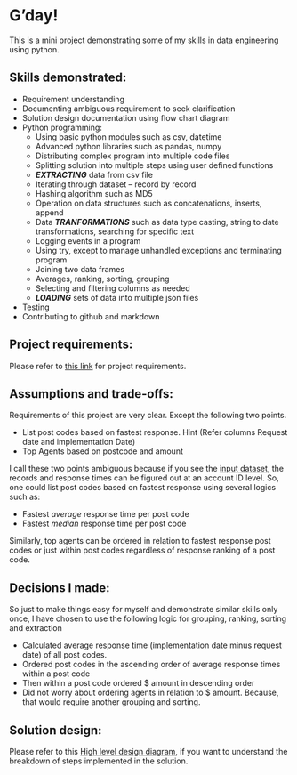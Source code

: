 # G’day!

This is a mini project demonstrating some of my skills in data engineering using python.

## **Skills demonstrated:**
* Requirement understanding
* Documenting ambiguous requirement to seek clarification
* Solution design documentation using flow chart diagram
* Python programming:
  * Using basic python modules such as csv, datetime
  * Advanced python libraries such as pandas, numpy
  * Distributing complex program into multiple code files 
  * Splitting solution into multiple steps using user defined functions
  * ***EXTRACTING*** data from csv file
  * Iterating through dataset – record by record
  * Hashing algorithm such as MD5
  * Operation on data structures such as concatenations, inserts, append
  * Data ***TRANFORMATIONS*** such as data type casting, string to date transformations, searching for specific text 
  * Logging events in a program
  * Using try, except to manage unhandled exceptions and terminating program
  * Joining two data frames
  * Averages, ranking, sorting, grouping
  * Selecting and filtering columns as needed
  * ***LOADING*** sets of data into multiple json files
* Testing
* Contributing to github and markdown

## **Project requirements:**

Please refer to [this link](https://github.com/cpenc/Python_data_engineering/blob/main/Data%20Engineering.png) for project requirements.

## **Assumptions and trade-offs:**

Requirements of this project are very clear. Except the following two points.
* List post codes based on fastest response. Hint (Refer columns Request date and implementation Date)
* Top Agents based on postcode and amount

I call these two points ambiguous because if you see the [input dataset](https://github.com/cpenc/Python_data_engineering/blob/main/Transaction.csv), the records and response times can be figured out at an account ID level. So, one could list post codes based on fastest response using several logics such as:
* Fastest *average* response time per post code
* Fastest *median* response time per post code

Similarly, top agents can be ordered in relation to fastest response post codes or just within post codes regardless of response ranking of a post code.

## Decisions I made:
So just to make things easy for myself and demonstrate similar skills only once, I have chosen to use the following logic for grouping, ranking, sorting and extraction
* Calculated average response time (implementation date minus request date) of all post codes.
* Ordered post codes in the ascending order of average response times within a post code
* Then within a post code ordered $ amount in descending order
* Did not worry about ordering agents in relation to $ amount. Because, that would require another grouping and sorting.


## **Solution design:**

Please refer to this [High level design diagram](https://github.com/cpenc/Python_data_engineering/blob/main/Design%20Diagram.PNG), if you want to understand the breakdown of steps implemented in the solution.

